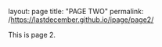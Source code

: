 layout: page
title: "PAGE TWO"
permalink: /https://lastdecember.github.io/ipage/page2/



This is page 2.
